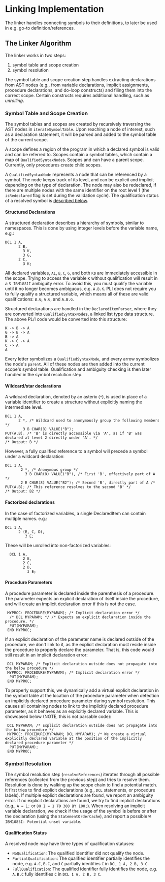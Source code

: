 # Linking Implementation

The linker handles connecting symbols to their definitions, to later be used in e.g. go-to definition/references.

## The Linker Algorithm

The linker works in two steps:

1. symbol table and scope creation
2. symbol resolution

The symbol table and scope creation step handles extracting declarations from AST nodes (e.g., from variable declarations, implicit assignments, procedure declarations, and do-loop constructs) and filing them into the correct scope. Certain constructs requires additional handling, such as _unrolling_.

### Symbol Table and Scope Creation

The symbol tables and scopes are created by recursively traversing the AST nodes in `iterateSymbolTable`. Upon reaching a node of interest, such as a declaration statement, it will be parsed and added to the symbol table of the current scope.

A scope defines a region of the program in which a declared symbol is valid and can be referred to. Scopes contain a symbol tables, which contain a map of `QualifiedSyntaxNode`s. Scopes and can have a parent scope. Currently, only procedures create child scopes.

A `QualifiedSyntaxNode` represents a node that can be referenced by a symbol. The node keeps track of its level, and can be explicit and implicit depending on the type of declaration. The node may also be redeclared, if there are multiple nodes with the same identifier on the root level 1 (the `isRedeclared` flag is set during the validation cycle). The qualification status of a resolved symbol is [described below](#qualification-status).

#### Structured Declarations

A structured declaration describes a hierarchy of symbols, similar to namespaces. This is done by using integer levels before the variable name, e.g.:

```pli
DCL 1 A,
      2 B,
        3 K,
        3 G,
      2 C,
        3 K;
```

All declared variables, `A1`, `B`, `C`, `G`, and both `K`s are immediately accessible in the scope. Trying to access the variable `K` without qualification will result in a `S IBM1881I` ambiguity error. To avoid this, you must qualify the variable until it no longer becomes ambiguous, e.g. `A.B.K`. PLI does not require you to fully qualify a structured variable, which means all of these are valid qualifications: `B.G`, `A.G`, and `A.B.G`.

Structured declarations are handled in the `DeclaredItemParser`, where they are converted into `QualifiedSyntaxNode`s, a linked list type data structure. The above PL/I code would be converted into this structure:

```
K -> B -> A
G -> B -> A
B -> A
K -> C -> A
C -> A
A
```

Every letter symbolizes a `QualifiedSyntaxNode`, and every arrow symbolizes the node's `parent`. All of these nodes are then added into the current scope's symbol table. Qualification and ambiguity checking is then later handled in the symbol resolution step. 

#### Wildcard/star declarations

A wildcard declaration, denoted by an asterix (`*`), is used in place of a variable identifier to create a structure without explicitly naming the intermediate level.

```pli
DCL 1 A,
      2 *, /* Wildcard used to anonymously group the following members */
        3 B CHAR(8) VALUE("B");
PUT(A.B); /* 'B' is directly accessible via 'A', as if 'B' was declared at level 2 directly under 'A'. */
/* Output: B */
```

However, a fully qualified reference to a symbol will precede a symbol under a wildcard declaration:

```pli
DCL 1 A,
       2 *, /* Anonymous group */
         3 B CHAR(8) VALUE("B"), /* First 'B', effectively part of A */
       2 B CHAR(8) VALUE("B2"); /* Second 'B', directly part of A /*
PUT(A.B); /* This reference resolves to the second 'B' */
/* Output: B2 */
```

#### Factorized declarations

In the case of factorized variables, a single DeclaredItem can contain multiple names. e.g.:

```pli
DCL 1 A,
      2 (B, C, D),
         3 E;
```

These will be unrolled into non-factorized variables:

```
  DCL 1 A,
        2 B,
        2 C,
        2 D,
          3 E;
```

#### Procedure Parameters

A procedure parameter is declared inside the parenthesis of a procedure. The parameter expects an explicit declaration of itself inside the procedure, and will create an implicit declaration error if this is not the case.

```pli
 MYPROC: PROCEDURE(MYPARAM); /* Implicit declaration error */
  /* DCL MYPARAM; */ /* Expects an explicit declaration inside the procedure. */
  PUT(MYPARAM);
 END MYPROC;
```

If an explicit declaration of the parameter name is declared outside of the procedure, we don't link to it, as the explicit declaration must reside inside the procedure to properly declare the parameter. That is, this code would still result in an implicit declaration error:

```pli
 DCL MYPARAM; /* Explicit declaration outside does not propagate into the below procedure */
 MYPROC: PROCEDURE(MYPARAM); /* Implicit declaration error */
  PUT(MYPARAM);
 END MYPROC;
```

To properly support this, we dynamically add a virtual explicit declaration in the symbol table at the location of the procedure parameter when detection an implicitly declared procedure parameter during symbol resolution. This causes all containing nodes to link to the implicitly declared procedure parameter, as it behaves as an explicitly declared variable. This is showcased below (NOTE, this is not parsable code):

```pli
 DCL MYPARAM; /* Explicit declaration outside does not propagate into the below procedure */
 MYPROC: PROCEDURE(MYPARAM; DCL MYPARAM); /* We create a virtual explicitly declared variable at the position of the implicitly declared procedure parameter */
  PUT(MYPARAM);
 END MYPROC;
```

### Symbol Resolution

The symbol resolution step (`resolveReferences`) iterates through all possible references (collected from the previous step) and tries to resolve them. Resolution is done by walking up the scope chain to find a potential match. It first tries to find explicit declarations (e.g., `DCL` statements, or procedure labels). If multiple explicit declarations are found, we report an ambiguity error. If no explicit declarations are found, we try to find implicit declarations (e.g., `A = 1;` or `DO I = 1 TO 300 BY 100;`). When resolving an implicit variable declaration, we check if the usage of the symbol is before or after the declaration (using the `StatementOrderCache`), and report a possible `W IBM1085I: Potential unset variable`.

#### Qualification Status

A resolved node may have three types of qualification statuses:

* `NoQualification`: The qualified identifier did not qualify the node.
* `PartialQualification`: The qualified identifier partially identifies the node, e.g. `A.C`, `B.C`, and `C` partially identifies `C` in `DCL 1 A, 2 B, 3 C`.
* `FullQualification`: The qualified identifier fully identifies the node, e.g. `A.B.C` fully identifies `C` in `DCL 1 A, 2 B, 3 C`.
